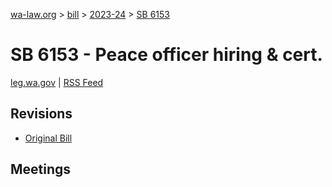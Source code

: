 [wa-law.org](/) > [bill](/bill/) > [2023-24](/bill/2023-24/) > [SB 6153](/bill/2023-24/sb/6153/)

# SB 6153 - Peace officer hiring & cert.
[leg.wa.gov](https://app.leg.wa.gov/billsummary?BillNumber=6153&Year=2023&Initiative=false) | [RSS Feed](./rss.xml)

## Revisions
* [Original Bill](1/)

## Meetings